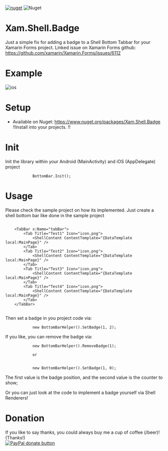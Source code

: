 
[![nuget](https://img.shields.io/nuget/v/Xam.Shell.Badge.svg)](https://www.nuget.org/packages/Xam.Shell.Badge/) ![Nuget](https://img.shields.io/nuget/dt/Xam.Shell.Badge)


# Xam.Shell.Badge
Just a simple fix for adding a badge to a Shell Bottom Tabbar for your Xamarin Forms project. 
Linked issue on Xamarin Forms github:
https://github.com/xamarin/Xamarin.Forms/issues/6112


# Example
![ios](https://user-images.githubusercontent.com/14561640/89870939-e7efba80-dbb6-11ea-827b-80904f29a0ab.png)


# Setup
* Available on Nuget:
https://www.nuget.org/packages/Xam.Shell.Badge 
!!Install into your projects. !!


# Init
Init the library within your Android (MainActivity) and iOS (AppDelegate) project

```
            BottomBar.Init();
```


# Usage
Please check the sample project on how its implemented.
Just create a shell bottom bar like done in the sample project

```

    <TabBar x:Name="tabBar">
        <Tab Title="Test1" Icon="icon.png">
            <ShellContent ContentTemplate="{DataTemplate local:MainPage}" />
        </Tab>
        <Tab Title="Test2" Icon="icon.png">
            <ShellContent ContentTemplate="{DataTemplate local:MainPage}" />
        </Tab>
        <Tab Title="Test3" Icon="icon.png">
            <ShellContent ContentTemplate="{DataTemplate local:MainPage}" />
        </Tab>
        <Tab Title="Test4" Icon="icon.png">
            <ShellContent ContentTemplate="{DataTemplate local:MainPage}" />
        </Tab>
    </TabBar>
	    
```

Then set a badge in you project code via:


```
            new BottomBarHelper().SetBadge(1, 2);

```

If you like, you can remove the badge via:


```
            new BottomBarHelper().RemoveBadge(1);

            or

            
            new BottomBarHelper().SetBadge(1, 0);

```

            

The first value is the badge position, and the second value is the counter to show;


Or you can just look at the code to implement a badge yourself via Shell Renderers!





# Donation

If you like to say thanks, you could always buy me a cup of coffee (/beer)!   
(Thanks!)  
[![PayPal donate button](https://img.shields.io/badge/paypal-donate-yellow.svg)](https://www.paypal.me/markheinis)
